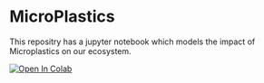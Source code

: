 # MicroPlastics

This repositry has a jupyter notebook which models the impact of Microplastics on our ecosystem.


[![Open In Colab](https://colab.research.google.com/assets/colab-badge.svg)](https://colab.research.google.com/github/john-s-butler-dit/MicroPlastics/blob/master/Predator%20Prey%20Model%20Plastics%20Reduced.ipynb)
